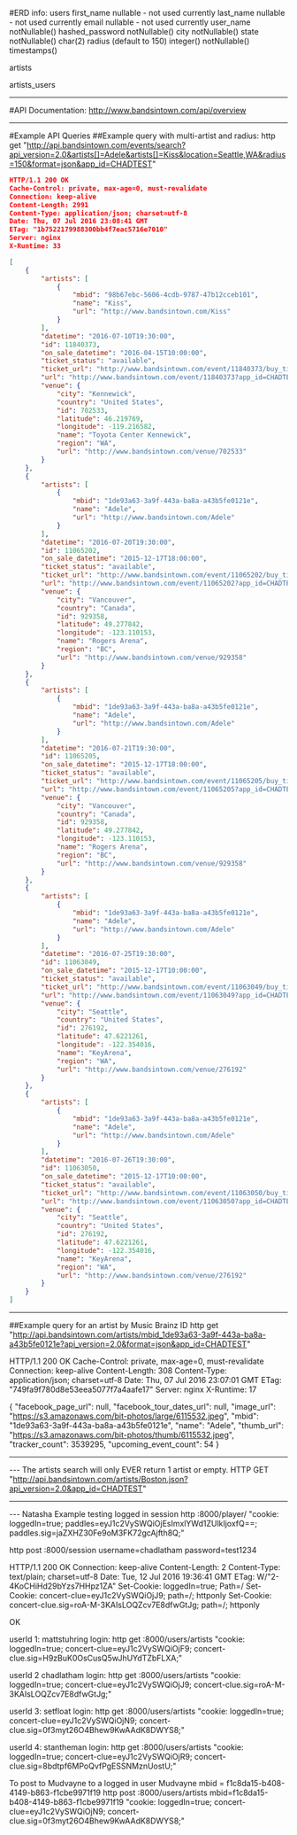 #ERD info:
users
  first_name nullable - not used currently
  last_name nullable - not used currently
  email nullable - not used currently
  user_name notNullable()
  hashed_password notNullable()
  city notNullable()
  state notNullable() char(2)
  radius (default to 150) integer() notNullable()
  timestamps()

artists


artists_users

--------------------------------------------------------------------------------

#API Documentation:
http://www.bandsintown.com/api/overview

--------------------------------------------------------------------------------

#Example API Queries
##Example query with multi-artist and radius:
http get "http://api.bandsintown.com/events/search?api_version=2.0&artists[]=Adele&artists[]=Kiss&location=Seattle,WA&radius=150&format=json&app_id=CHADTEST"

``` json
HTTP/1.1 200 OK
Cache-Control: private, max-age=0, must-revalidate
Connection: keep-alive
Content-Length: 2991
Content-Type: application/json; charset=utf-8
Date: Thu, 07 Jul 2016 23:08:41 GMT
ETag: "1b7522179988300bb4f7eac5716e7010"
Server: nginx
X-Runtime: 33

[
    {
        "artists": [
            {
                "mbid": "98b67ebc-5606-4cdb-9787-47b12cceb101",
                "name": "Kiss",
                "url": "http://www.bandsintown.com/Kiss"
            }
        ],
        "datetime": "2016-07-10T19:30:00",
        "id": 11840373,
        "on_sale_datetime": "2016-04-15T10:00:00",
        "ticket_status": "available",
        "ticket_url": "http://www.bandsintown.com/event/11840373/buy_tickets?app_id=CHADTEST&came_from=233",
        "url": "http://www.bandsintown.com/event/11840373?app_id=CHADTEST",
        "venue": {
            "city": "Kennewick",
            "country": "United States",
            "id": 702533,
            "latitude": 46.219769,
            "longitude": -119.216582,
            "name": "Toyota Center Kennewick",
            "region": "WA",
            "url": "http://www.bandsintown.com/venue/702533"
        }
    },
    {
        "artists": [
            {
                "mbid": "1de93a63-3a9f-443a-ba8a-a43b5fe0121e",
                "name": "Adele",
                "url": "http://www.bandsintown.com/Adele"
            }
        ],
        "datetime": "2016-07-20T19:30:00",
        "id": 11065202,
        "on_sale_datetime": "2015-12-17T18:00:00",
        "ticket_status": "available",
        "ticket_url": "http://www.bandsintown.com/event/11065202/buy_tickets?app_id=CHADTEST&came_from=233",
        "url": "http://www.bandsintown.com/event/11065202?app_id=CHADTEST",
        "venue": {
            "city": "Vancouver",
            "country": "Canada",
            "id": 929358,
            "latitude": 49.277842,
            "longitude": -123.110153,
            "name": "Rogers Arena",
            "region": "BC",
            "url": "http://www.bandsintown.com/venue/929358"
        }
    },
    {
        "artists": [
            {
                "mbid": "1de93a63-3a9f-443a-ba8a-a43b5fe0121e",
                "name": "Adele",
                "url": "http://www.bandsintown.com/Adele"
            }
        ],
        "datetime": "2016-07-21T19:30:00",
        "id": 11065205,
        "on_sale_datetime": "2015-12-17T18:00:00",
        "ticket_status": "available",
        "ticket_url": "http://www.bandsintown.com/event/11065205/buy_tickets?app_id=CHADTEST&came_from=233",
        "url": "http://www.bandsintown.com/event/11065205?app_id=CHADTEST",
        "venue": {
            "city": "Vancouver",
            "country": "Canada",
            "id": 929358,
            "latitude": 49.277842,
            "longitude": -123.110153,
            "name": "Rogers Arena",
            "region": "BC",
            "url": "http://www.bandsintown.com/venue/929358"
        }
    },
    {
        "artists": [
            {
                "mbid": "1de93a63-3a9f-443a-ba8a-a43b5fe0121e",
                "name": "Adele",
                "url": "http://www.bandsintown.com/Adele"
            }
        ],
        "datetime": "2016-07-25T19:30:00",
        "id": 11063049,
        "on_sale_datetime": "2015-12-17T10:00:00",
        "ticket_status": "available",
        "ticket_url": "http://www.bandsintown.com/event/11063049/buy_tickets?app_id=CHADTEST&came_from=233",
        "url": "http://www.bandsintown.com/event/11063049?app_id=CHADTEST",
        "venue": {
            "city": "Seattle",
            "country": "United States",
            "id": 276192,
            "latitude": 47.6221261,
            "longitude": -122.354016,
            "name": "KeyArena",
            "region": "WA",
            "url": "http://www.bandsintown.com/venue/276192"
        }
    },
    {
        "artists": [
            {
                "mbid": "1de93a63-3a9f-443a-ba8a-a43b5fe0121e",
                "name": "Adele",
                "url": "http://www.bandsintown.com/Adele"
            }
        ],
        "datetime": "2016-07-26T19:30:00",
        "id": 11063050,
        "on_sale_datetime": "2015-12-17T10:00:00",
        "ticket_status": "available",
        "ticket_url": "http://www.bandsintown.com/event/11063050/buy_tickets?app_id=CHADTEST&came_from=233",
        "url": "http://www.bandsintown.com/event/11063050?app_id=CHADTEST",
        "venue": {
            "city": "Seattle",
            "country": "United States",
            "id": 276192,
            "latitude": 47.6221261,
            "longitude": -122.354016,
            "name": "KeyArena",
            "region": "WA",
            "url": "http://www.bandsintown.com/venue/276192"
        }
    }
]
```
--------------------------------------------------------------------------------

##Example query for an artist by Music Brainz ID
http get "http://api.bandsintown.com/artists/mbid_1de93a63-3a9f-443a-ba8a-a43b5fe0121e?api_version=2.0&format=json&app_id=CHADTEST"

HTTP/1.1 200 OK
Cache-Control: private, max-age=0, must-revalidate
Connection: keep-alive
Content-Length: 308
Content-Type: application/json; charset=utf-8
Date: Thu, 07 Jul 2016 23:07:01 GMT
ETag: "749fa9f780d8e53eea5077f7a4aafe17"
Server: nginx
X-Runtime: 17

{
    "facebook_page_url": null,
    "facebook_tour_dates_url": null,
    "image_url": "https://s3.amazonaws.com/bit-photos/large/6115532.jpeg",
    "mbid": "1de93a63-3a9f-443a-ba8a-a43b5fe0121e",
    "name": "Adele",
    "thumb_url": "https://s3.amazonaws.com/bit-photos/thumb/6115532.jpeg",
    "tracker_count": 3539295,
    "upcoming_event_count": 54
}

--------------------------------------------------------------------------------

--- The artists search will only EVER return 1 artist or empty.
HTTP GET "http://api.bandsintown.com/artists/Boston.json?api_version=2.0&app_id=CHADTEST"

--------------------------------------------------------------------------------

--- Natasha Example testing logged in session
http :8000/player/ "cookie: loggedIn=true; paddles=eyJ1c2VySWQiOjEsImxlYWd1ZUlkIjoxfQ==; paddles.sig=jaZXHZ30Fe9oM3FK72gcAjfth8Q;"

http post :8000/session username=chadlatham password=test1234

HTTP/1.1 200 OK
Connection: keep-alive
Content-Length: 2
Content-Type: text/plain; charset=utf-8
Date: Tue, 12 Jul 2016 19:36:41 GMT
ETag: W/"2-4KoCHiHd29bYzs7HHpz1ZA"
Set-Cookie: loggedIn=true; Path=/
Set-Cookie: concert-clue=eyJ1c2VySWQiOjJ9; path=/; httponly
Set-Cookie: concert-clue.sig=roA-M-3KAIsLOQZcv7E8dfwGtJg; path=/; httponly

OK

userId 1: mattstuhring login:
http get :8000/users/artists "cookie: loggedIn=true; concert-clue=eyJ1c2VySWQiOjF9; concert-clue.sig=H9zBuK0OsCusQ5wJhUYdTZbFLXA;"

userId 2 chadlatham login:
http get :8000/users/artists "cookie: loggedIn=true; concert-clue=eyJ1c2VySWQiOjJ9; concert-clue.sig=roA-M-3KAIsLOQZcv7E8dfwGtJg;"

userId 3: setfloat login:
http get :8000/users/artists "cookie: loggedIn=true; concert-clue=eyJ1c2VySWQiOjN9; concert-clue.sig=0f3myt26O4Bhew9KwAAdK8DWYS8;"

userId 4: stantheman login:
http get :8000/users/artists "cookie: loggedIn=true; concert-clue=eyJ1c2VySWQiOjR9; concert-clue.sig=8bdtpf6MPoQvfPgESSNMznUostU;"

To post to Mudvayne to a logged in user
Mudvayne mbid = f1c8da15-b408-4149-b863-f1cbe9971f19
http post :8000/users/artists mbid=f1c8da15-b408-4149-b863-f1cbe9971f19 "cookie: loggedIn=true; concert-clue=eyJ1c2VySWQiOjN9; concert-clue.sig=0f3myt26O4Bhew9KwAAdK8DWYS8;"

